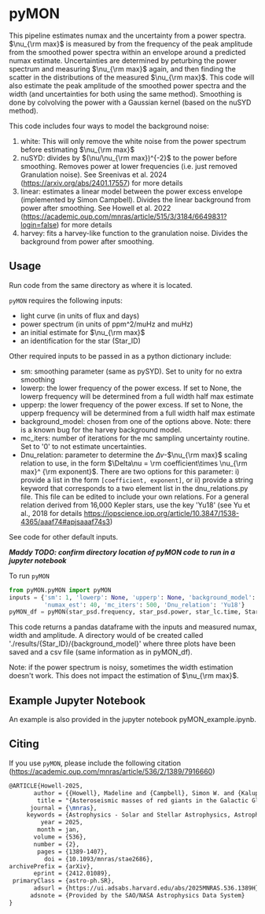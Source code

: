 # pyMON

This pipeline estimates numax and the uncertainty from a power spectra. $\nu_{\rm max}$ is measured by from the frequency of the peak amplitude from the smoothed power spectra within an envelope around a predicted numax estimate. Uncertainties are determined by peturbing the power spectrum and measuring $\nu_{\rm max}$ again, and then finding the scatter in the distributions of the measured $\nu_{\rm max}$. This code will also estimate the peak amplitude of the smoothed power spectra and the width (and uncertainties for both using the same method). Smoothing is done by colvolving the power with a Gaussian kernel (based on the nuSYD method). 

This code includes four ways to model the background noise:

1. white: This will only remove the white noise from the power spectrum before estimating $\nu_{\rm max}$
2. nuSYD: divides by $(\nu/\nu_{\rm max})^{-2}$ to the power before smoothing. Removes power at lower frequencies (i.e. just removed Granulation noise). See Sreenivas et al. 2024 (https://arxiv.org/abs/2401.17557) for more details
3. linear: estimates a linear model between the power excess envelope (implemented by Simon Campbell). Divides the linear background from power after smoothing. See Howell et al. 2022 (https://academic.oup.com/mnras/article/515/3/3184/6649831?login=false) for more details
4. harvey: fits a harvey-like function to the granulation noise. Divides the background from power after smoothing.

## Usage

Run code from the same directory as where it is located.

`pyMON` requires the following inputs:
- light curve (in units of flux and days)
- power spectrum (in units of ppm^2/muHz and muHz)
- an initial estimate for $\nu_{\rm max}$
- an identification for the star (Star_ID)

Other required inputs to be passed in as a python dictionary include:
- sm: smoothing parameter (same as pySYD). Set to unity for no extra smoothing
- lowerp: the lower frequency of the power excess. If set to None, the lowerp frequency will be determined from a full width half max estimate
- upperp: the lower frequency of the power excess. If set to None, the upperp frequency will be determined from a full width half max estimate
- background_model: chosen from one of the options above. Note: there is a known bug for the harvey background model.
- mc_iters: number of iterations for the mc sampling uncertainty routine. Set to '0' to not estimate uncertainties.
- Dnu_relation: parameter to determine the $\Delta\nu$-$\nu_{\rm max}$ scaling relation to use, in the form $\Delta\nu = \rm coefficient\times \nu_{\rm max}^ {\rm exponent}$. There are two options for this parameter: i) provide a list in the form ```[coefficient, exponent]```, or ii) provide a string keyword that corresponds to a two element list in the dnu_relations.py file. This file can be edited to include your own relations. For a general relation derived from 16,000 Kepler stars, use the key 'Yu18' (see Yu et al., 2018 for details https://iopscience.iop.org/article/10.3847/1538-4365/aaaf74#apjsaaaf74s3)

See code for other default inputs.

***Maddy TODO: confirm directory location of pyMON code to run in a jupyter notebook***

To run `pyMON` 
```python
from pyMON.pyMON import pyMON
inputs = {'sm': 1, 'lowerp': None, 'upperp': None, 'background_model': 'linear', 
          'numax_est': 40, 'mc_iters': 500, 'Dnu_relation': 'Yu18'}
pyMON_df = pyMON(star_psd.frequency, star_psd.power, star_lc.time, Star_ID, inputs)
```

This code returns a pandas dataframe with the inputs and measured numax, width and amplitude. A directory would of be created called './results/{Star_ID}/{background_model}' where three plots have been saved and a csv file (same information as in pyMON_df).

Note: if the power spectrum is noisy, sometimes the width estimation doesn't work. This does not impact the estimation of $\nu_{\rm max}$.

## Example Jupyter Notebook
An example is also provided in the jupyter notebook pyMON_example.ipynb. 

## Citing
If you use `pyMON`, please include the following citation (https://academic.oup.com/mnras/article/536/2/1389/7916660)
```tex
@ARTICLE{Howell-2025,
       author = {{Howell}, Madeline and {Campbell}, Simon W. and {Kalup}, Csilla and {Stello}, Dennis and {De Silva}, Gayandhi M.},
        title = "{Asteroseismic masses of red giants in the Galactic Globular Clusters M9 and M19}",
      journal = {\mnras},
     keywords = {Astrophysics - Solar and Stellar Astrophysics, Astrophysics - Astrophysics of Galaxies},
         year = 2025,
        month = jan,
       volume = {536},
       number = {2},
        pages = {1389-1407},
          doi = {10.1093/mnras/stae2686},
archivePrefix = {arXiv},
       eprint = {2412.01089},
 primaryClass = {astro-ph.SR},
       adsurl = {https://ui.adsabs.harvard.edu/abs/2025MNRAS.536.1389H},
      adsnote = {Provided by the SAO/NASA Astrophysics Data System}
}
```

